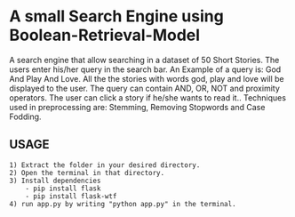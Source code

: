 # A small Search Engine using Boolean-Retrieval-Model

A search engine that allow searching in a dataset of 50 Short Stories.
The users enter his/her query in the search bar. An Example of a query is: God And Play And Love. All the the stories with words god, play and love will be displayed to the user.
The query can contain AND, OR, NOT and proximity operators. The user can click a story if he/she wants to read it.. 
Techniques used in preprocessing are: Stemming, Removing Stopwords and Case Fodding.

## USAGE
```
1) Extract the folder in your desired directory.
2) Open the terminal in that directory.
3) Install dependencies
	- pip install flask
	- pip install flask-wtf
4) run app.py by writing "python app.py" in the terminal.
```